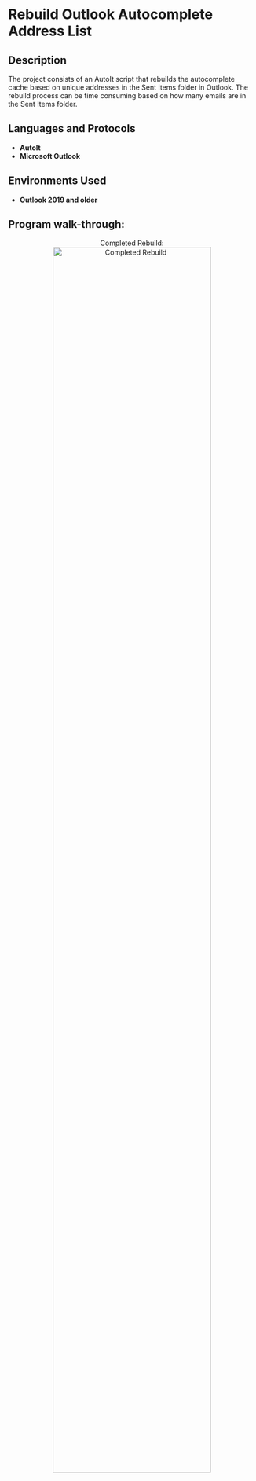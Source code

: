 <h1>Rebuild Outlook Autocomplete Address List</h1>


<h2>Description</h2>
The project consists of an AutoIt script that rebuilds the autocomplete cache based on unique addresses in the Sent Items folder in Outlook. The rebuild process can be time consuming based on how many emails are in the Sent Items folder.<br/>

<h2>Languages and Protocols</h2>

- <b>AutoIt</b>
- <b>Microsoft Outlook</b>

<h2>Environments Used </h2>

- <b>Outlook 2019 and older</b>

<h2>Program walk-through:</h2>

<p align="center">
Completed Rebuild: <br/>
<img src="https://i.imgur.com/2LRDdWw.png" height="80%" width="80%" alt="Completed Rebuild"/>
<br />
<br />
</p>

<!--
 ```diff
- text in red
+ text in green
! text in orange
# text in gray
@@ text in purple (and bold)@@
```
--!>
